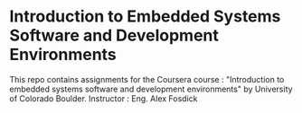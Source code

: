 # Introduction to Embedded Systems Software and Development Environments

This repo contains assignments for the Coursera course : "Introduction to embedded systems software and development environments" by University of Colorado Boulder. 
Instructor : Eng. Alex Fosdick